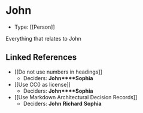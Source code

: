 # John

* Type: [[Person]]

Everything that relates to John

## Linked References

* [[Do not use numbers in headings]]
  * Deciders: **John****Sophia**
* [[Use CC0 as license]]
  * Deciders: **John****Sophia**
* [[Use Markdown Architectural Decision Records]]
  * Deciders: **John** **Richard** **Sophia**
